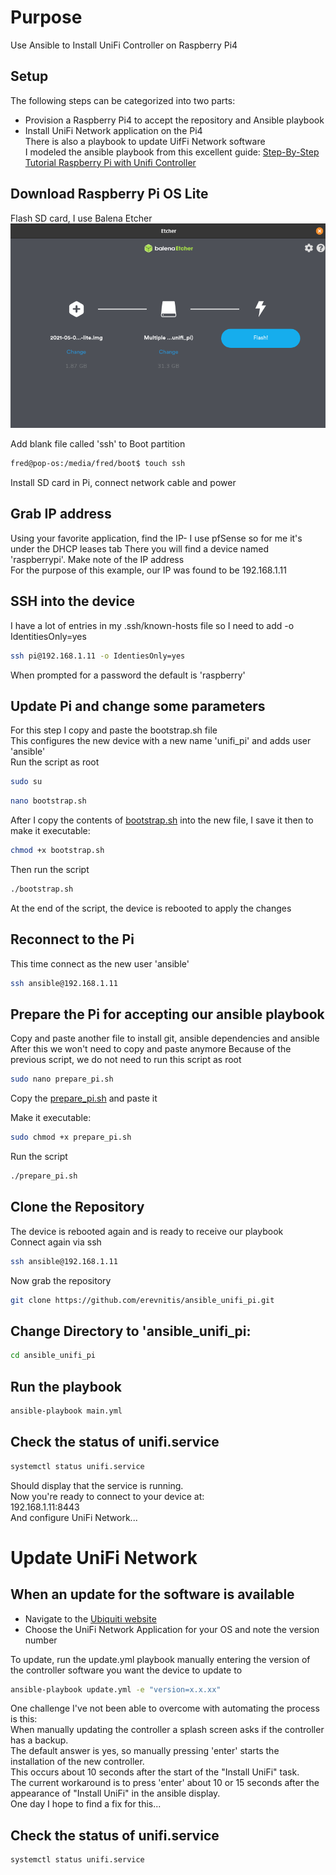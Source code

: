 # Purpose
Use Ansible to Install UniFi Controller on Raspberry Pi4  

## Setup
The following steps can be categorized into two parts:
- Provision a Raspberry Pi4 to accept the repository and Ansible playbook
- Install UniFi Network application on the Pi4  
There is also a playbook to update UifFi Network software  
I modeled the ansible playbook from this excellent guide:
[Step-By-Step Tutorial Raspberry Pi with Unifi Controller](https://community.ui.com/questions/Step-By-Step-Tutorial-Guide-Raspberry-Pi-with-UniFi-Controller-and-Pi-hole-from-scratch-headless/e8a24143-bfb8-4a61-973d-0b55320101dc)

## Download Raspberry Pi OS Lite
Flash SD card, I use Balena Etcher  
![Balena Etcher](/files/balena_unifi_pi.png)  

Add blank file called 'ssh' to Boot partition
```bash
fred@pop-os:/media/fred/boot$ touch ssh
```
Install SD card in Pi, connect network cable and power
## Grab IP address
Using your favorite application, find the IP- I use pfSense so for me it's under the DHCP leases tab
There you will find a device named 'raspberrypi'.  Make note of the IP address  
For the purpose of this example, our IP was found to be 192.168.1.11

## SSH into the device
I have a lot of entries in my .ssh/known-hosts file so I need to add -o IdentitiesOnly=yes
```bash
ssh pi@192.168.1.11 -o IdentiesOnly=yes
```
When prompted for a password the default is 'raspberry'

## Update Pi and change some parameters
For this step I copy and paste the bootstrap.sh file  
This configures the new device with a new name 'unifi_pi' and adds user 'ansible'  
Run the script as root
```bash
sudo su
```  
```bash
nano bootstrap.sh
```
After I copy the contents of [bootstrap.sh](files/bootstrap.sh) into the new file, I save it then to make it executable:
```bash
chmod +x bootstrap.sh
```
Then run the script
```bash
./bootstrap.sh
```
At the end of the script, the device is rebooted to apply the changes
## Reconnect to the Pi
This time connect as the new user 'ansible'
```bash
ssh ansible@192.168.1.11
```
## Prepare the Pi for accepting our ansible playbook
Copy and paste another file to install git, ansible dependencies and ansible  
After this we won't need to copy and paste anymore
Because of the previous script, we do not need to run this script as root
```bash
sudo nano prepare_pi.sh
```
Copy the [prepare_pi.sh](files/prepare_pi.sh) and paste it  

Make it executable:
```bash
sudo chmod +x prepare_pi.sh
``` 
Run the script
```bash
./prepare_pi.sh
```

## Clone the Repository
The device is rebooted again and is ready to receive our playbook  
Connect again via ssh
```bash
ssh ansible@192.168.1.11
```
Now grab the repository
```bash
git clone https://github.com/erevnitis/ansible_unifi_pi.git
```
## Change Directory to 'ansible_unifi_pi:
```bash
cd ansible_unifi_pi
```
## Run the playbook
```bash
ansible-playbook main.yml
```
## Check the status of unifi.service
```bash
systemctl status unifi.service
```
Should display that the service is running.  
Now you're ready to connect to your device at:  
192.168.1.11:8443  
And configure UniFi Network...


# Update UniFi Network
## When an update for the software is available
- Navigate to the [Ubiquiti website](https://www.ui.com/download/unifi)
- Choose the UniFi Network Application for your OS and note the version number  

To update, run the update.yml playbook manually entering the version of the controller software you want the device to update to
```bash
ansible-playbook update.yml -e "version=x.x.xx"
```
One challenge I've not been able to overcome with automating the process is this:  
When manually updating the controller a splash screen asks if the controller has a backup.  
The default answer is yes, so manually pressing 'enter' starts the installation of the new controller.  
This occurs about 10 seconds after the start of the "Install UniFi" task.  
The current workaround is to press 'enter' about 10 or 15 seconds after the appearance of "Install UniFi" in the ansible display.  
One day I hope to find a fix for this...  

## Check the status of unifi.service
```bash
systemctl status unifi.service
```
